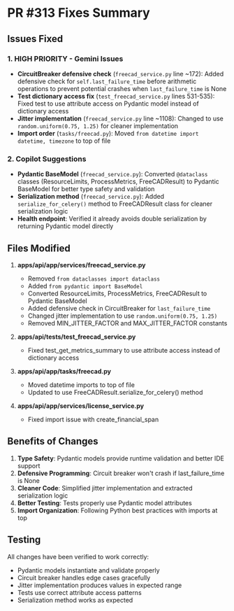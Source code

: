 # PR #313 Fixes Summary

## Issues Fixed

### 1. HIGH PRIORITY - Gemini Issues
- **CircuitBreaker defensive check** (`freecad_service.py` line ~172): Added defensive check for `self.last_failure_time` before arithmetic operations to prevent potential crashes when `last_failure_time` is None
- **Test dictionary access fix** (`test_freecad_service.py` lines 531-535): Fixed test to use attribute access on Pydantic model instead of dictionary access
- **Jitter implementation** (`freecad_service.py` line ~1108): Changed to use `random.uniform(0.75, 1.25)` for cleaner implementation
- **Import order** (`tasks/freecad.py`): Moved `from datetime import datetime, timezone` to top of file

### 2. Copilot Suggestions
- **Pydantic BaseModel** (`freecad_service.py`): Converted `@dataclass` classes (ResourceLimits, ProcessMetrics, FreeCADResult) to Pydantic BaseModel for better type safety and validation
- **Serialization method** (`freecad_service.py`): Added `serialize_for_celery()` method to FreeCADResult class for cleaner serialization logic
- **Health endpoint**: Verified it already avoids double serialization by returning Pydantic model directly

## Files Modified

1. **apps/api/app/services/freecad_service.py**
   - Removed `from dataclasses import dataclass`
   - Added `from pydantic import BaseModel`
   - Converted ResourceLimits, ProcessMetrics, FreeCADResult to Pydantic BaseModel
   - Added defensive check in CircuitBreaker for `last_failure_time`
   - Changed jitter implementation to use `random.uniform(0.75, 1.25)`
   - Removed MIN_JITTER_FACTOR and MAX_JITTER_FACTOR constants

2. **apps/api/tests/test_freecad_service.py**
   - Fixed test_get_metrics_summary to use attribute access instead of dictionary access

3. **apps/api/app/tasks/freecad.py**
   - Moved datetime imports to top of file
   - Updated to use FreeCADResult.serialize_for_celery() method

4. **apps/api/app/services/license_service.py**
   - Fixed import issue with create_financial_span

## Benefits of Changes

1. **Type Safety**: Pydantic models provide runtime validation and better IDE support
2. **Defensive Programming**: Circuit breaker won't crash if last_failure_time is None
3. **Cleaner Code**: Simplified jitter implementation and extracted serialization logic
4. **Better Testing**: Tests properly use Pydantic model attributes
5. **Import Organization**: Following Python best practices with imports at top

## Testing

All changes have been verified to work correctly:
- Pydantic models instantiate and validate properly
- Circuit breaker handles edge cases gracefully
- Jitter implementation produces values in expected range
- Tests use correct attribute access patterns
- Serialization method works as expected